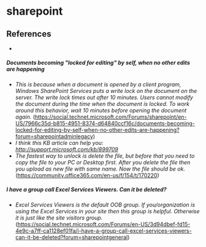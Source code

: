 # sharepoint

## References
* 

##### Documents becoming "locked for editing" by self, when no other edits are happening
* *This is because when a document is opened by a client program, Windows SharePoint Services puts a write lock on the document on the server. The write lock times out after 10 minutes. Users cannot modify the document during the time when the document is locked. To work around this behavior, wait 10 minutes before opening the document again.* (https://social.technet.microsoft.com/Forums/sharepoint/en-US/7966c35d-b815-4951-8374-d64840ccf16c/documents-becoming-locked-for-editing-by-self-when-no-other-edits-are-happening?forum=sharepointadminlegacy)
* *I think this KB article can help you: http://support.microsoft.com/kb/899709*
* *The fastest way to unlock is delete the file, but before that you need to copy the file to your PC or Desktop first. After you delete the file then you upload as new file with same name. Now the file should be ok.* (https://community.office365.com/en-us/f/154/t/170220)

##### I have a group call Excel Services Viewers. Can it be deleted?
* *Excel Services Viewers is the default OOB group. If you/organization is using the Excel Services in your site then this group is helpful. Otherwise it is just like the site visitors group.* (https://social.technet.microsoft.com/Forums/en-US/3d94dbef-fd15-4e9c-a7ff-ca1128ef01fa/i-have-a-group-call-excel-services-viewers-can-it-be-deleted?forum=sharepointgeneral)
